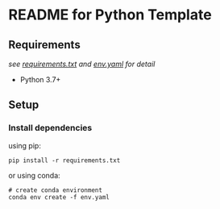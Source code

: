 # README for Python Template

## Requirements
*see [requirements.txt](requirements.txt) and [env.yaml](env.yaml) for detail*

- Python 3.7+

## Setup
### Install dependencies
using pip:
```shell
pip install -r requirements.txt
```

or using conda:
```shell
# create conda environment
conda env create -f env.yaml
```